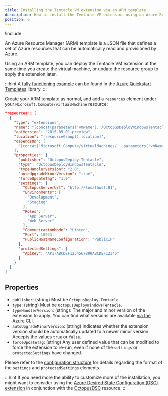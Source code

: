 ```yaml
---
title: Installing the Tentacle VM extension via an ARM template
description: How to install the Tentacle VM extension using an Azure Resource Manager (ARM) template
position: 6
---
```


!include <azure-vm-extension-deprecated>

An Azure Resource Manager (ARM) template is a JSON file that defines a set of Azure resources that can be automatically read and provisioned by Azure.

Using an ARM template, you can deploy the Tentacle VM extension at the same time you create the virtual machine, or update the resource group to apply the extension later.

:::hint
A [fully functioning example](https://azure.microsoft.com/en-gb/resources/templates/octopus-deploy-tentacle-windows/) can be found in the [Azure Quickstart Templates](https://azure.microsoft.com/en-gb/resources/templates/) library.
:::

Create your ARM template as normal, and add a `resources` element under your `Microsoft.Compute/virtualMachine` resource:

```json
"resources": [
  {
    "type": "extensions",
    "name": "[concat(parameters('vmName'),'/OctopusDeployWindowsTentacle')]",
    "apiVersion": "2015-05-01-preview",
    "location": "[resourceGroup().location]",
    "dependsOn": [
      "[concat('Microsoft.Compute/virtualMachines/', parameters('vmName'))]"
    ],
    "properties": {
      "publisher": "OctopusDeploy.Tentacle",
      "type": "OctopusDeployWindowsTentacle",
      "typeHandlerVersion": "2.0",
      "autoUpgradeMinorVersion": "true",
      "forceUpdateTag": "1.0",
      "settings": {
        "OctopusServerUrl": "http://localhost:81",
        "Environments": [
          "Development",
          "Staging"
        ],
        "Roles": [
          "App Server",
          "Web Server"
        ],
        "CommunicationMode": "Listen",
        "Port": 10933,
        "PublicHostNameConfiguration": "PublicIP"
      },
      "protectedSettings": {
        "ApiKey": "API-ABCDEF1234567890ABCDEF12345"
      }
    }
  }
]
```

## Properties

* `publisher`: (string) Must be `OctopusDeploy.Tentacle`.
* `type`: (string) Must be `OctopusDeployWindowsTentacle`.
* `typeHandlerVersion`: (string): The major and minor version of the extension to apply. You can find what versions are available [via the Azure CLI](via-the-azure-cli.md).
* `autoUpgradeMinorVersion`: (string) Indicates whether the extension version should be automatically updated to a newer minor version. Accepts the values `true` or `false`.
* `forceUpdateTag`: (string) Any user defined value that can be modified to force the extension to re-run, even if none of the `settings` or `protectedSettings` have changed.

Please refer to the [configuration structure](configuration-structure.md) for details regarding the format of the `settings` and `protectedSettings` elements.

:::hint
If you need more the ability to customize more of the installation, you might want to consider using the [Azure Desired State Configuration (DSC) extension](https://docs.microsoft.com/en-us/azure/virtual-machines/extensions/dsc-overview) in conjunction with the [OctopusDSC](https://www.powershellgallery.com/packages/OctopusDSC) resource.
:::
